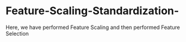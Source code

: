# Feature-Scaling-Standardization-
Here, we have performed Feature Scaling and then performed Feature Selection
